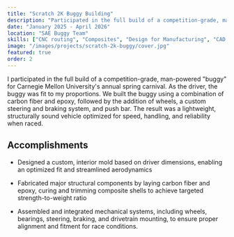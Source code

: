 ```yaml
---
title: "Scratch 2K Buggy Building"
description: "Participated in the full build of a competition-grade, man-powered 'buggy' for Carnegie Mellon University's annual spring carnival."
date: "January 2025 - April 2026"
location: "SAE Buggy Team"
skills: ["CNC routing", "Composites", "Design for Manufacturing", "CAD Modelling", "Mechanical Assembly", "Material Selection"]
image: "/images/projects/scratch-2k-buggy/cover.jpg"
featured: true
order: 2
---
```


I participated in the full build of a competition-grade, man-powered "buggy" for Carnegie Mellon University's annual spring carnival. As the driver, the buggy was fit to my proportions. We built the buggy using a combination of carbon fiber and epoxy, followed by the addition of wheels, a custom steering and braking system, and push bar. The result was a lightweight, structurally sound vehicle optimized for speed, handling, and reliability when raced.

## Accomplishments

- Designed a custom, interior mold based on driver dimensions, enabling an optimized fit and streamlined aerodynamics

- Fabricated major structural components by laying carbon fiber and epoxy, curing and trimming composite shells to achieve targeted strength-to-weight ratio

- Assembled and integrated mechanical systems, including wheels, bearings, steering, braking, and drivetrain mounting, to ensure proper alignment and fitment for race conditions.
